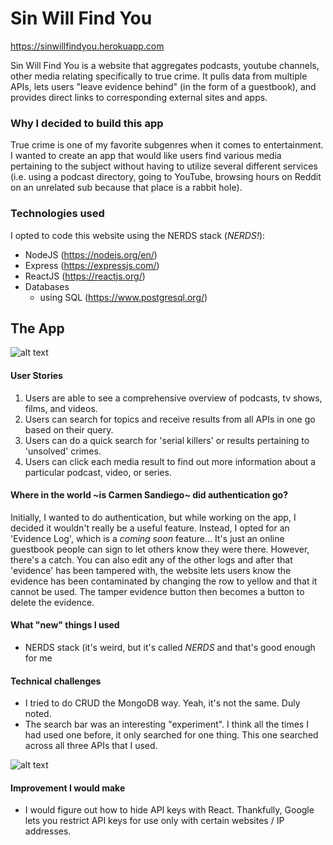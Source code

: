 # Sin Will Find You
https://sinwillfindyou.herokuapp.com

Sin Will Find You is a website that aggregates podcasts, youtube channels, other media relating specifically to true crime. It pulls data from multiple APIs, lets users "leave evidence behind" (in the form of a guestbook), and provides direct links to corresponding external sites and apps.


### Why I decided to build this app
True crime is one of my favorite subgenres when it comes to entertainment. I wanted to create an app that would like users find various media pertaining to the subject without having to utilize several different services (i.e. using a podcast directory, going to YouTube, browsing hours on Reddit on an unrelated sub because that place is a rabbit hole).


### Technologies used
I opted to code this website using the NERDS stack (*NERDS!*):
* NodeJS (https://nodejs.org/en/)
* Express (https://expressjs.com/)
* ReactJS (https://reactjs.org/)
* Databases
   * using SQL (https://www.postgresql.org/)


The App
------
![alt text](public/css/images/ex/final-version.png "Final version of SWFY")


#### User Stories
1. Users are able to see a comprehensive overview of podcasts, tv shows, films, and videos.
2. Users can search for topics and receive results from all APIs in one go based on their query.
3. Users can do a quick search for 'serial killers' or results  pertaining to 'unsolved' crimes.
4. Users can click each media result to find out more information about a particular podcast, video, or series.

#### Where in the world ~is Carmen Sandiego~ did authentication go?
Initially, I wanted to do authentication, but while working on the app, I decided it wouldn't really be a useful feature. Instead, I opted for an 'Evidence Log', which is a *coming soon* feature... It's just an online guestbook people can sign to let others know they were there. However, there's a catch. You can also edit any of the other logs and after that 'evidence' has been tampered with, the website lets users know the evidence has been contaminated by changing the row to yellow and that it cannot be used. The tamper evidence button then becomes a button to delete the evidence.

#### What "new" things I used
* NERDS stack (it's weird, but it's called *NERDS* and that's good enough for me

#### Technical challenges
* I tried to do CRUD the MongoDB way. Yeah, it's not the same. Duly noted.
* The search bar was an interesting "experiment". I think all the times I had used one before, it only searched for one thing. This one searched across all three APIs that I used.

![alt text](public/css/images/ex/omnisearch.png "Triple search query")

#### Improvement I would make
* I would figure out how to hide API keys with React. Thankfully, Google lets you restrict API keys for use only with certain websites / IP addresses.
